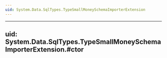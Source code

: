 ```yaml
---
uid: System.Data.SqlTypes.TypeSmallMoneySchemaImporterExtension
---
```


---
uid: System.Data.SqlTypes.TypeSmallMoneySchemaImporterExtension.#ctor
---

